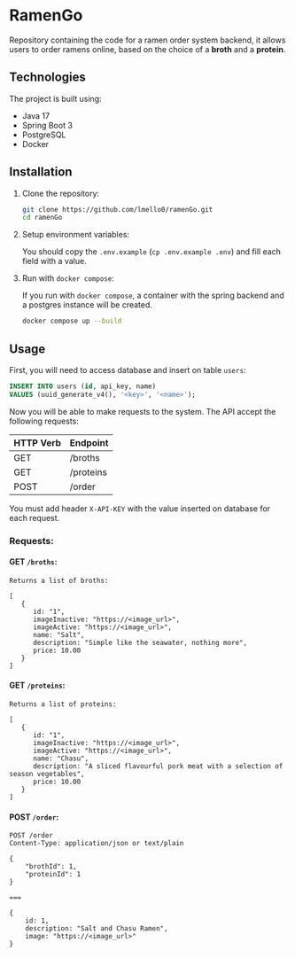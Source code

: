 # RamenGo

Repository containing the code for a ramen order system backend,
it allows users to order ramens online,
based on the choice of a **broth** and a **protein**.

## Technologies

The project is built using:
- Java 17
- Spring Boot 3
- PostgreSQL
- Docker

## Installation

1. Clone the repository:

    ```bash
    git clone https://github.com/lmello0/ramenGo.git
    cd ramenGo
    ```

2. Setup environment variables:

    You should copy the `.env.example` (`cp .env.example .env`)
    and fill each field with a value.
   
3. Run with `docker compose`:

   If you run with `docker compose`, a container with the spring backend and a
   postgres instance will be created.

   ```bash
   docker compose up --build
   ```
   
## Usage

First, you will need to access database and insert on table `users`:

```sql
INSERT INTO users (id, api_key, name)
VALUES (uuid_generate_v4(), '<key>', '<name>');
```

Now you will be able to make requests to the system. 
The API accept the following requests:

| HTTP Verb | Endpoint  |
|-----------|-----------|
| GET       | /broths   |
| GET       | /proteins |
| POST      | /order    |

You must add header `X-API-KEY` with the value inserted on database for each request.

### Requests:

#### **GET `/broths`**:
```http request
Returns a list of broths:

[
   {
      id: "1",
      imageInactive: "https://<image_url>",
      imageActive: "https://<image_url>",
      name: "Salt",
      description: "Simple like the seawater, nothing more",
      price: 10.00
   }
]
```

#### **GET `/proteins`**:
```http request
Returns a list of proteins:

[
   {
      id: "1",
      imageInactive: "https://<image_url>",
      imageActive: "https://<image_url>",
      name: "Chasu",
      description: "A sliced flavourful pork meat with a selection of season vegetables",
      price: 10.00
   }
]
```

#### **POST `/order`**:

```http request
POST /order
Content-Type: application/json or text/plain

{
    "brothId": 1,
    "proteinId": 1
}

=== 

{
    id: 1,
    description: "Salt and Chasu Ramen",
    image: "https://<image_url>"
}
```
